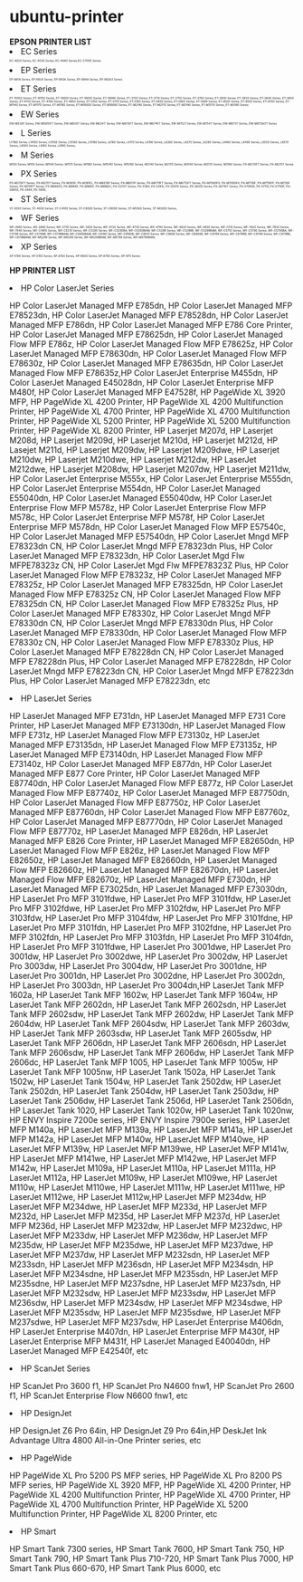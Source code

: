 # ubuntu-printer
<div >
<b>EPSON PRINTER LIST</b>
 <li> EC Series </li>
    <p style="font-size:5px;">EC-4020 Series, EC-4030 Series, EC-4040 Series,EC-C7000 Series</p>
    
 <li> EP Series </li>
    <p style="font-size:5px;" >EP-881A Series, EP-882A Series, EP-883A Series, EP-884A Series, EP-982A3 Series</p>
  
 <li> ET Series </li>
    <p style="font-size:5px;"> ET-15000 Series, ET-16150 Series, ET-16600 Series, ET-16650 Series, ET-16680 Series, ET-3700 Series, ET-3710 Series, ET-3750 Series, ET-3760 Series, ET-3800 Series, ET-3830 Series, ET-3840 Series, ET-3850 Series, ET-4750 Series, ET-4760 Series, ET-4850 Series, ET-5150 Series, ET-5170 Series, ET-5180 Series, ET-5800 Series, ET-5850 Series, ET-5880 Series, ET-8500 Series, ET-8550 Series, ET-8700 Series, ET-M1140 Series, ET-M1170 Series, ET-M1180 Series, ET-M16600 Series, ET-M16680 Series, ET-M2140 Series, ET-M2170 Series, ET-M3140 Series, ET-M3170 Series, ET-M3180 Series</p>   
   
 <li> EW Series </li>
    <p style="font-size:5px;"> EW-M530F Series, EW-M5610FT Series, EW-M630T Series, EW-M634T Series, EW-M670FT Series, EW-M674FT Series, EW-M752T Series, EW-M754T Series, EW-M873T Series, EW-M973A3T Series</p> 
    
  <li> L Series </li>
    <p style="font-size:5px;"> L11160 Series, L14150 Series, L15150 Series, L15160 Series, L15180 Series, L6160 Series, L6170 Series, L6190 Series, L6260 Series, L6270 Series, L6290 Series, L6460 Series, L6490 Series, L6550 Series, L6570 Series, L6580 Series, L8160 Series, L8180 Series,</p>
    
  <li> M Series </li>
    <p style="font-size:5px;"> M100 Series, M105 Series, M1140 Series, M1170 Series, M1180 Series, M15140 Series, M15180 Series, M2140 Series, M2170 Series, M3140 Series, M3170 Series, M3180 Series, PX-M270FT Series, PX-M270T Series </p>
 
  <li> PX Series </li> 
   <p style="font-size:5px;"> PX-M270FT Series, PX-M270T Series, PX-M380F, PX-M381FL, PX-M6010F Series, PX-M6011F Series, PX-M6711FT Series, PX-M6712FT Series, PX-M7080FX, PX-M7090FX, PX-M7110F, PX-M7110FP, PX-M730F Series, PX-M791FT Series, PX-M880FX, PX-M884F, PX-M885F, PX-M886FL, PX-S270T Series, PX-S380, PX-S381L, PX-S5010 Series, PX-S6010 Series, PX-S6710T Series, PX-S7090X, PX-S7110, PX-S7110P, PX-S880X, PX-S884, PX-S885,</p>
   
 <li> ST Series </li>
  <p style="font-size:5px;"> ST-3000 Series, ST-4000 Series, ST-C4100 Series, ST-C8000 Series, ST-C8090 Series, ST-M1000 Series, ST-M3000 Series,</p>
  
 <li> WF Series </li>
  <p style="font-size:5px;"> WF-2860 Series, WF-2880 Series, WF-3730 Series, WF-3820 Series, WF-4720 Series, WF-4730 Series, WF-4740 Series, WF-4820 Series, WF-4830 Series, WF-7310 Series, WF-7820 Series, WF-7830 Series, WF-7840 Series, WF-C4810 Series, WF-C5210 Series, WF-C5290 Series, WF-C5290BA, WF-C5290BAM, WF-C529R Series, WF-C529RB, WF-C529RBAM, WF-C5710 Series, WF-C5790 Series, WF-C5790BA, WF-C579R Series, WF-C579RB, WF-C579RBAM, WF-C5890BAM, WF-C8190 Series, WF-C8190B, WF-C8610 Series, WF-C8690 Series, WF-C8690B, WF-C878R Series, WF-C878RB, WF-C879R Series, WF-C879RB, WF-C879RBAM, WF-M5298 Series, WF-M5299 Series, WF-M5299BAM, WF-M5799 Series, WF-M5799BAM, </p>
  
 <li> XP Series </li>
  <p style="font-size:5px;"> XP-5100 Series, XP-5150 Series, XP-6100 Series, XP-8600 Series, XP-8700 Series, XP-970 Series </p>
 </div> 
 
 
 <b>HP PRINTER LIST</b>
 <li> HP Color LaserJet Series</li>
   <p> HP Color LaserJet Managed MFP E785dn, HP Color LaserJet Managed MFP E78523dn, HP Color LaserJet Managed MFP E78528dn, HP Color LaserJet Managed MFP E786dn, HP Color LaserJet Managed MFP E786 Core Printer, HP Color LaserJet Managed MFP E78625dn, HP Color LaserJet Managed Flow MFP E786z, HP Color LaserJet Managed Flow MFP E78625z, HP Color LaserJet Managed MFP E78630dn, HP Color LaserJet Managed Flow MFP E78630z, HP Color LaserJet Managed MFP E78635dn, HP Color LaserJet Managed Flow MFP E78635z,HP Color LaserJet Enterprise M455dn, HP Color LaserJet Managed E45028dn, HP Color LaserJet Enterprise MFP M480f, HP Color LaserJet Managed MFP E47528f, HP PageWide XL 3920 MFP, HP PageWide XL 4200 Printer, HP PageWide XL 4200 Multifunction Printer, HP PageWide XL 4700 Printer, HP PageWide XL 4700 Multifunction Printer, HP PageWide XL 5200 Printer, HP PageWide XL 5200 Multifunction Printer, HP PageWide XL 8200 Printer, HP Laserjet M207d, HP Laserjet M208d, HP Laserjet M209d, HP Laserjet M210d, HP Laserjet M212d, HP Lasejet M211d, HP Laserjet M209dw, HP Laserjet M209dwe, HP Laserjet M210dw, HP Laserjet M210dwe, HP Laserjet M212dw, HP LaserJet M212dwe, HP Laserjet M208dw, HP Laserjet M207dw, HP Laserjet M211dw, HP Color LaserJet Enterprise M555x, HP Color LaserJet Enterprise M555dn, HP Color LaserJet Enterprise M554dn, HP Color LaserJet Managed E55040dn, HP Color LaserJet Managed E55040dw, HP Color LaserJet Enterprise Flow MFP M578z, HP Color LaserJet Enterprise Flow MFP M578c, HP Color LaserJet Enterprise MFP M578f, HP Color LaserJet Enterprise MFP M578dn, HP Color LaserJet Managed Flow MFP E57540c, HP Color LaserJet Managed MFP E57540dn, HP Color LaserJet Mngd MFP E78323dn CN, HP Color LaserJet Mngd MFP E78323dn Plus, HP Color LaserJet Managed MFP E78323dn, HP Color LaserJet Mgd Flw MFPE78323z CN, HP Color LaserJet Mgd Flw MFPE78323Z Plus, HP Color LaserJet Managed Flow MFP E78323z, HP Color LaserJet Managed MFP E78325z, HP Color LaserJet Managed MFP E78325dn, HP Color LaserJet Managed Flow MFP E78325z CN, HP Color LaserJet Managed Flow MFP E78325dn CN, HP Color LaserJet Managed Flow MFP E78325z Plus, HP Color LaserJet Managed MFP E78330z, HP Color LaserJet Mngd MFP E78330dn CN, HP Color LaserJet Mngd MFP E78330dn Plus, HP Color LaserJet Managed MFP E78330dn, HP Color LaserJet Managed Flow MFP E78330z CN, HP Color LaserJet Managed Flow MFP E78330z Plus, HP Color LaserJet Managed MFP E78228dn CN, HP Color LaserJet Managed MFP E78228dn Plus, HP Color LaserJet Managed MFP E78228dn, HP Color LaserJet Mngd MFP E78223dn CN, HP Color LaserJet Mngd MFP E78223dn Plus, HP Color LaserJet Managed MFP E78223dn, etc</p>

 <li> HP LaserJet Series</li>
   <p> HP LaserJet Managed MFP E731dn, HP LaserJet Managed MFP E731 Core Printer, HP LaserJet Managed MFP E73130dn, HP LaserJet Managed Flow MFP E731z, HP LaserJet Managed Flow MFP E73130z, HP LaserJet Managed MFP E73135dn, HP LaserJet Managed Flow MFP E73135z, HP LaserJet Managed MFP E73140dn, HP LaserJet Managed Flow MFP E73140z, HP Color LaserJet Managed MFP E877dn, HP Color LaserJet Managed MFP E877 Core Printer, HP Color LaserJet Managed MFP E87740dn, HP Color LaserJet Managed Flow MFP E877z, HP Color LaserJet Managed Flow MFP E87740z, HP Color LaserJet Managed MFP E87750dn, HP Color LaserJet Managed Flow MFP E87750z, HP Color LaserJet Managed MFP E87760dn, HP Color LaserJet Managed Flow MFP E87760z, HP Color LaserJet Managed MFP E87770dn, HP Color LaserJet Managed Flow MFP E87770z, HP LaserJet Managed MFP E826dn, HP LaserJet Managed MFP E826 Core Printer, HP LaserJet Managed MFP E82650dn, HP LaserJet Managed Flow MFP E826z, HP LaserJet Managed Flow MFP E82650z, HP LaserJet Managed MFP E82660dn, HP LaserJet Managed Flow MFP E82660z, HP LaserJet Managed MFP E82670dn, HP LaserJet Managed Flow MFP E82670z, HP LaserJet Managed MFP E730dn, HP LaserJet Managed MFP E73025dn, HP LaserJet Managed MFP E73030dn, HP LaserJet Pro MFP 3101fdwe, HP LaserJet Pro MFP 3101fdw, HP LaserJet Pro MFP 3102fdwe, HP LaserJet Pro MFP 3102fdw, HP LaserJet Pro MFP 3103fdw, HP LaserJet Pro MFP 3104fdw, HP LaserJet Pro MFP 3101fdne, HP LaserJet Pro MFP 3101fdn, HP LaserJet Pro MFP 3102fdne, HP LaserJet Pro MFP 3102fdn, HP LaserJet Pro MFP 3103fdn, HP LaserJet Pro MFP 3104fdn, HP LaserJet Pro MFP 3101fdwe, HP LaserJet Pro 3001dwe, HP LaserJet Pro 3001dw, HP LaserJet Pro 3002dwe, HP LaserJet Pro 3002dw, HP LaserJet Pro 3003dw, HP LaserJet Pro 3004dw, HP LaserJet Pro 3001dne, HP LaserJet Pro 3001dn, HP LaserJet Pro 3002dne, HP LaserJet Pro 3002dn, HP LaserJet Pro 3003dn, HP LaserJet Pro 3004dn,HP LaserJet Tank MFP 1602a, HP LaserJet Tank MFP 1602w, HP LaserJet Tank MFP 1604w, HP LaserJet Tank MFP 2602dn, HP LaserJet Tank MFP 2602sdn, HP LaserJet Tank MFP 2602sdw, HP LaserJet Tank MFP 2602dw, HP LaserJet Tank MFP 2604dw, HP LaserJet Tank MFP 2604sdw, HP LaserJet Tank MFP 2603dw, HP LaserJet Tank MFP 2603sdw, HP LaserJet Tank MFP 2605sdw, HP LaserJet Tank MFP 2606dn, HP LaserJet Tank MFP 2606sdn, HP LaserJet Tank MFP 2606sdw, HP LaserJet Tank MFP 2606dw, HP LaserJet Tank MFP 2606dc, HP LaserJet Tank MFP 1005, HP LaserJet Tank MFP 1005w, HP LaserJet Tank MFP 1005nw, HP LaserJet Tank 1502a, HP LaserJet Tank 1502w, HP LaserJet Tank 1504w, HP LaserJet Tank 2502dw, HP LaserJet Tank 2502dn, HP LaserJet Tank 2504dw, HP LaserJet Tank 2503dw, HP LaserJet Tank 2506dw, HP LaserJet Tank 2506d, HP LaserJet Tank 2506dn, HP LaserJet Tank 1020, HP LaserJet Tank 1020w, HP LaserJet Tank 1020nw, HP ENVY Inspire 7200e series, HP ENVY Inspire 7900e series, HP LaserJet MFP M140a, HP LaserJet MFP M139a, HP LaserJet MFP M141a, HP LaserJet MFP M142a, HP LaserJet MFP M140w, HP LaserJet MFP M140we, HP LaserJet MFP M139w, HP LaserJet MFP M139we, HP LaserJet MFP M141w, HP LaserJet MFP M141we, HP LaserJet MFP M142we, HP LaserJet MFP M142w, HP LaserJet M109a, HP LaserJet M110a, HP LaserJet M111a, HP LaserJet M112a, HP LaserJet M109w, HP LaserJet M109we, HP LaserJet M110w, HP LaserJet M110we, HP LaserJet M111w, HP LaserJet M111we, HP LaserJet M112we, HP LaserJet M112w,HP LaserJet MFP M234dw, HP LaserJet MFP M234dwe, HP LaserJet MFP M233d, HP LaserJet MFP M232d, HP LaserJet MFP M235d, HP LaserJet MFP M237d, HP LaserJet MFP M236d, HP LaserJet MFP M232dw, HP LaserJet MFP M232dwc, HP LaserJet MFP M233dw, HP LaserJet MFP M236dw, HP LaserJet MFP M235dw, HP LaserJet MFP M235dwe, HP LaserJet MFP M237dwe, HP LaserJet MFP M237dw, HP LaserJet MFP M232sdn, HP LaserJet MFP M233sdn, HP LaserJet MFP M236sdn, HP LaserJet MFP M234sdn, HP LaserJet MFP M234sdne, HP LaserJet MFP M235sdn, HP LaserJet MFP M235sdne, HP LaserJet MFP M237sdne, HP LaserJet MFP M237sdn, HP LaserJet MFP M232sdw, HP LaserJet MFP M233sdw, HP LaserJet MFP M236sdw, HP LaserJet MFP M234sdw, HP LaserJet MFP M234sdwe, HP LaserJet MFP M235sdw, HP LaserJet MFP M235sdwe, HP LaserJet MFP M237sdwe, HP LaserJet MFP M237sdw, HP LaserJet Enterprise M406dn, HP LaserJet Enterprise M407dn, HP LaserJet Enterprise MFP M430f, HP LaserJet Enterprise MFP M431f, HP LaserJet Managed E40040dn, HP LaserJet Managed MFP E42540f, etc </p>

 <li> HP ScanJet Series</li>
   <p> HP ScanJet Pro 3600 f1, HP ScanJet Pro N4600 fnw1, HP ScanJet Pro 2600 f1, HP ScanJet Enterprise Flow N6600 fnw1, etc</p>

  <li> HP DesignJet</li>
   <p> HP DesignJet Z6 Pro 64in, HP DesignJet Z9 Pro 64in,HP DeskJet Ink Advantage Ultra 4800 All-in-One Printer series, etc</p>
   
 <li> HP PageWide</li>
   <p> HP PageWide XL Pro 5200 PS MFP series, HP PageWide XL Pro 8200 PS MFP series, HP PageWide XL 3920 MFP, HP PageWide XL 4200 Printer, HP PageWide XL 4200 Multifunction Printer, HP PageWide XL 4700 Printer, HP PageWide XL 4700 Multifunction Printer, HP PageWide XL 5200 Multifunction Printer, HP PageWide XL 8200 Printer, etc</p>

 <li> HP Smart</li>
   <p> HP Smart Tank 7300 series, HP Smart Tank 7600, HP Smart Tank 750, HP Smart Tank 790, HP Smart Tank Plus 710-720, HP Smart Tank Plus 7000, HP Smart Tank Plus 660-670, HP Smart Tank Plus 6000, etc</p>
   


